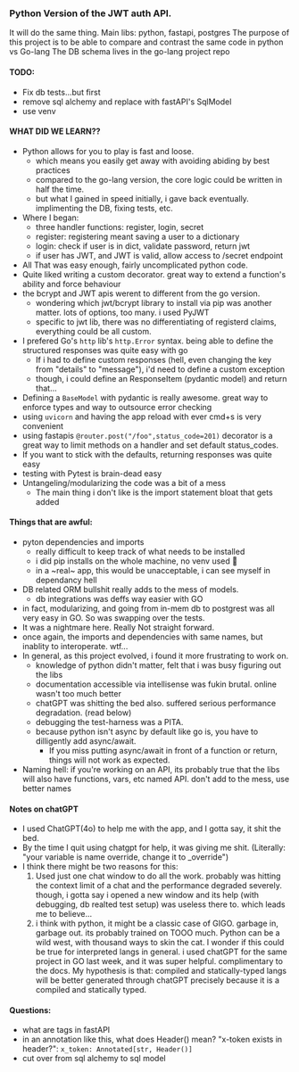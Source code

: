 ### Python Version of the JWT auth API.
It will do the same thing.
Main libs: python, fastapi, postgres
The purpose of this project is to be able to compare and contrast the same code in python vs Go-lang
The DB schema lives in the go-lang project repo

#### TODO:
- Fix db tests...but first
- remove sql alchemy and replace with fastAPI's SqlModel
- use venv

#### WHAT DID WE LEARN??
- Python allows for you to play is fast and loose.
    - which means you easily get away with avoiding abiding by best practices
    - compared to the go-lang version, the core logic could be written in half the time.
    - but what I gained in speed initially, i gave back eventually. implimenting the DB, fixing tests, etc.
- Where I began:
    - three handler functions: register, login, secret
    - register: registering meant saving a user to a dictionary
    - login: check if user is in dict, validate password, return jwt
    - if user has JWT, and JWT is valid, allow access to /secret endpoint
- All That was easy enough, fairly uncomplicated python code.
- Quite liked writing a custom decorator. great way to extend a function's ability and force behaviour
- the bcrypt and JWT apis werent to different from the go version.
    - wondering which jwt/bcrypt library to install via pip was another matter. lots of options, too many. i used PyJWT
    - specific to jwt lib, there was no differentiating of registerd claims, everything could be all custom.
- I prefered Go's `http` lib's `http.Error` syntax. being able to define the structured responses was quite easy with go
    - If i had to define custom responses (hell, even changing the key from "details" to "message"), i'd need to define a custom exception
    - though, i could define an ResponseItem (pydantic model) and return that...
- Defining a `BaseModel` with pydantic is really awesome. great way to enforce types and way to outsource error checking
- using `uvicorn` and having the app reload with ever cmd+s  is very convenient
- using fastapis `@router.post("/foo",status_code=201)` decorator is a great way to limit methods on a handler and set default status_codes.
- If you want to stick with the defaults, returning responses was quite easy
- testing with Pytest is brain-dead easy
- Untangeling/modularizing the code was a bit of a mess
    - The main thing i don't like is the import statement bloat that gets added


#### Things that are awful:
- pyton dependencies and imports
    - really difficult to keep track of what needs to be installed
    - i did pip installs on the whole machine, no venv used :facepalm:
    - in a ~real~ app, this would be unacceptable, i can see myself in dependancy hell
- DB related ORM bullshit really adds to the mess of models.
    - db integrations was deffs way easier with GO
- in fact, modularizing, and going from in-mem db to postgrest was all very easy in GO. So was swapping over the tests.
- It was a nightmare here. Really Not straight forward.
- once again, the imports and dependencies with same names, but inablity to interoperate. wtf...
- In general, as this project evolved, i found it more frustrating to work on.
    - knowledge of python didn't matter, felt that i was busy figuring out the libs
    - documentation accessible via intellisense was fukin brutal. online wasn't too much better
    - chatGPT was shitting the bed also. suffered serious performance degradation. (read below)
    - debugging the test-harness was a PITA.
    - because python isn't async by default like go is, you have to dilligently add async/await.
        - If you miss putting async/await in front of a function or return, things will not work as expected.
- Naming hell: if you're working on an API, its probably true that the libs will also have functions, vars, etc named API. don't add to the mess, use better names


#### Notes on chatGPT

- I used ChatGPT(4o) to help me with the app, and I gotta say, it shit the bed.
- By the time I quit using chatgpt for help, it was giving me shit. (Literally: "your variable is name override, change it to _override")
- I think there might be two reasons for this:
    1. Used just one chat window to do all the work. probably was hitting the context limit of a chat and the performance degraded severely. though, i gotta say i opened a new window and its help (with debugging, db realted test setup) was useless there to. which leads me to believe...
    2. i think with python, it might be a classic case of GIGO. garbage in, garbage out. its probably trained on TOOO much. Python can be a wild west, with thousand ways to skin the cat. I wonder if this could be true for interpreted langs in general. i used chatGPT for the same project in GO last week, and it was super helpful. complimentary to the docs. My hypothesis is that: compiled and statically-typed langs will be better generated through chatGPT precisely because it is a compiled and statically typed.



#### Questions:
- what are tags in fastAPI
- in an annotation like this, what does Header() mean? "x-token exists in header?":
    `x_token: Annotated[str, Header()]`
- cut over from sql alchemy to sql model